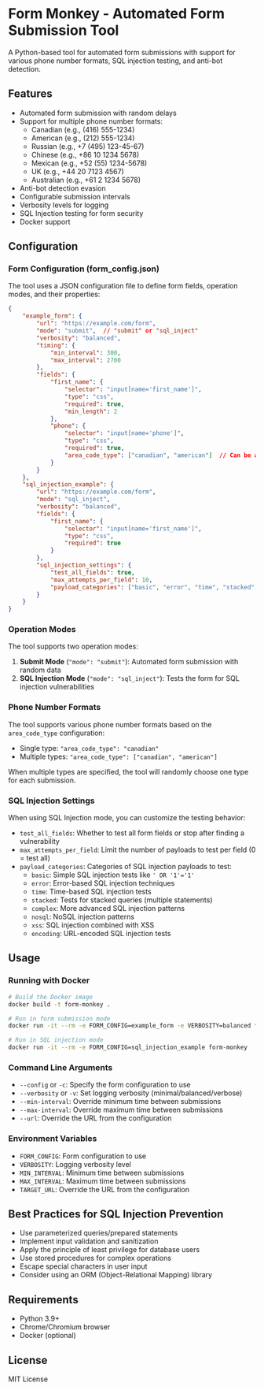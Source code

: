 # Form Monkey - Automated Form Submission Tool

A Python-based tool for automated form submissions with support for various phone number formats, SQL injection testing, and anti-bot detection.

## Features

- Automated form submission with random delays
- Support for multiple phone number formats:
  - Canadian (e.g., (416) 555-1234)
  - American (e.g., (212) 555-1234)
  - Russian (e.g., +7 (495) 123-45-67)
  - Chinese (e.g., +86 10 1234 5678)
  - Mexican (e.g., +52 (55) 1234-5678)
  - UK (e.g., +44 20 7123 4567)
  - Australian (e.g., +61 2 1234 5678)
- Anti-bot detection evasion
- Configurable submission intervals
- Verbosity levels for logging
- SQL Injection testing for form security
- Docker support

## Configuration

### Form Configuration (form_config.json)

The tool uses a JSON configuration file to define form fields, operation modes, and their properties:

```json
{
    "example_form": {
        "url": "https://example.com/form",
        "mode": "submit",  // "submit" or "sql_inject"
        "verbosity": "balanced",
        "timing": {
            "min_interval": 300,
            "max_interval": 2700
        },
        "fields": {
            "first_name": {
                "selector": "input[name='first_name']",
                "type": "css",
                "required": true,
                "min_length": 2
            },
            "phone": {
                "selector": "input[name='phone']",
                "type": "css",
                "required": true,
                "area_code_type": ["canadian", "american"]  // Can be a single string or array of types
            }
        }
    },
    "sql_injection_example": {
        "url": "https://example.com/form",
        "mode": "sql_inject",
        "verbosity": "balanced",
        "fields": {
            "first_name": {
                "selector": "input[name='first_name']",
                "type": "css",
                "required": true
            }
        },
        "sql_injection_settings": {
            "test_all_fields": true,
            "max_attempts_per_field": 10,
            "payload_categories": ["basic", "error", "time", "stacked", "complex"]
        }
    }
}
```

### Operation Modes

The tool supports two operation modes:

1. **Submit Mode** (`"mode": "submit"`): Automated form submission with random data
2. **SQL Injection Mode** (`"mode": "sql_inject"`): Tests the form for SQL injection vulnerabilities

### Phone Number Formats

The tool supports various phone number formats based on the `area_code_type` configuration:

- Single type: `"area_code_type": "canadian"`
- Multiple types: `"area_code_type": ["canadian", "american"]`

When multiple types are specified, the tool will randomly choose one type for each submission.

### SQL Injection Settings

When using SQL Injection mode, you can customize the testing behavior:

- `test_all_fields`: Whether to test all form fields or stop after finding a vulnerability
- `max_attempts_per_field`: Limit the number of payloads to test per field (0 = test all)
- `payload_categories`: Categories of SQL injection payloads to test:
  - `basic`: Simple SQL injection tests like `' OR '1'='1'`
  - `error`: Error-based SQL injection techniques
  - `time`: Time-based SQL injection tests
  - `stacked`: Tests for stacked queries (multiple statements)
  - `complex`: More advanced SQL injection patterns
  - `nosql`: NoSQL injection patterns
  - `xss`: SQL injection combined with XSS
  - `encoding`: URL-encoded SQL injection tests

## Usage

### Running with Docker

```bash
# Build the Docker image
docker build -t form-monkey .

# Run in form submission mode
docker run -it --rm -e FORM_CONFIG=example_form -e VERBOSITY=balanced form-monkey

# Run in SQL injection mode
docker run -it --rm -e FORM_CONFIG=sql_injection_example form-monkey
```

### Command Line Arguments

- `--config` or `-c`: Specify the form configuration to use
- `--verbosity` or `-v`: Set logging verbosity (minimal/balanced/verbose)
- `--min-interval`: Override minimum time between submissions
- `--max-interval`: Override maximum time between submissions
- `--url`: Override the URL from the configuration

### Environment Variables

- `FORM_CONFIG`: Form configuration to use
- `VERBOSITY`: Logging verbosity level
- `MIN_INTERVAL`: Minimum time between submissions
- `MAX_INTERVAL`: Maximum time between submissions
- `TARGET_URL`: Override the URL from the configuration

## Best Practices for SQL Injection Prevention

- Use parameterized queries/prepared statements
- Implement input validation and sanitization
- Apply the principle of least privilege for database users
- Use stored procedures for complex operations
- Escape special characters in user input
- Consider using an ORM (Object-Relational Mapping) library

## Requirements

- Python 3.9+
- Chrome/Chromium browser
- Docker (optional)

## License

MIT License
